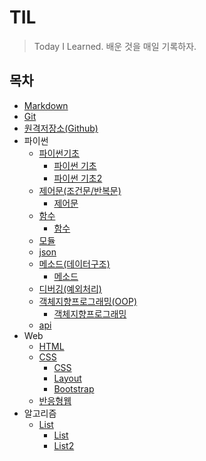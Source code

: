 # TIL

> Today I Learned. 배운 것을 매일 기록하자.



## 목차

- [Markdown](./Markdown/Markdown_사용법.md)
- [Git](./Git/Git_사용법.md)
- [원격저장소(Github)](./원격저장소(Github)/Github_활용법.md)
- 파이썬
  - [파이썬기초](./파이썬/파이썬기초)
    - [파이썬 기초](./파이썬/파이썬기초/파이썬기초.md)
    - [파이썬 기초2](./파이썬/파이썬기초/파이썬기초2.md)
  - [제어문(조건문/반복문)](./파이썬/제어문)
    - [제어문](./파이썬/제어문/제어문.md)
  - [함수](./파이썬/함수)
    - [함수](./파이썬/함수/함수.md)
  - [모듈](./파이썬/모듈/모듈.md)
  - [json](./파이썬/json/json.md)
  - [메소드(데이터구조)](./파이썬/메소드)
    - [메소드](./파이썬/메소드/메소드.md)
  - [디버깅(예외처리)](./파이썬/디버깅/디버깅.md)
  - [객체지향프로그래밍(OOP)](./파이썬/객체지향프로그래밍)
    - [객체지향프로그래밍](./파이썬/객체지향프로그래밍/객체지향프로그래밍.md)
  - [api](./파이썬/api/api.md)
- Web
  - [HTML](./Web/HTML/HTML.md)
  - [CSS](./Web/CSS)
    - [CSS](./Web/CSS/CSS.md)
    - [Layout](./Web/CSS/Layout.md)
    - [Bootstrap](./Web/CSS/Bootstrap.md)
  - [반응형웹](./Web/반응형웹/반응형웹.md)
- 알고리즘
  - [List](./알고리즘/List)
    - [List](./알고리즘/List/List.md)
    - [List2](./알고리즘/List/List2.md)
